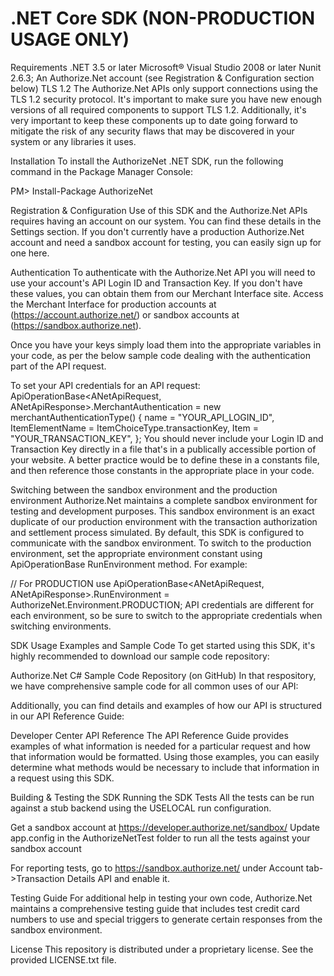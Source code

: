 # .NET Core SDK (NON-PRODUCTION USAGE ONLY)
Requirements
.NET 3.5 or later
Microsoft® Visual Studio 2008 or later
Nunit 2.6.3;
An Authorize.Net account (see Registration & Configuration section below)
TLS 1.2
The Authorize.Net APIs only support connections using the TLS 1.2 security protocol. It's important to make sure you have new enough versions of all required components to support TLS 1.2. Additionally, it's very important to keep these components up to date going forward to mitigate the risk of any security flaws that may be discovered in your system or any libraries it uses.

Installation
To install the AuthorizeNet .NET SDK, run the following command in the Package Manager Console:

PM> Install-Package AuthorizeNet

Registration & Configuration
Use of this SDK and the Authorize.Net APIs requires having an account on our system. You can find these details in the Settings section. If you don't currently have a production Authorize.Net account and need a sandbox account for testing, you can easily sign up for one here.

Authentication
To authenticate with the Authorize.Net API you will need to use your account's API Login ID and Transaction Key. If you don't have these values, you can obtain them from our Merchant Interface site. Access the Merchant Interface for production accounts at (https://account.authorize.net/) or sandbox accounts at (https://sandbox.authorize.net).

Once you have your keys simply load them into the appropriate variables in your code, as per the below sample code dealing with the authentication part of the API request.

To set your API credentials for an API request:
ApiOperationBase<ANetApiRequest, ANetApiResponse>.MerchantAuthentication = new merchantAuthenticationType()
{
    name = "YOUR_API_LOGIN_ID",
    ItemElementName = ItemChoiceType.transactionKey,
    Item = "YOUR_TRANSACTION_KEY",
};
You should never include your Login ID and Transaction Key directly in a file that's in a publically accessible portion of your website. A better practice would be to define these in a constants file, and then reference those constants in the appropriate place in your code.

Switching between the sandbox environment and the production environment
Authorize.Net maintains a complete sandbox environment for testing and development purposes. This sandbox environment is an exact duplicate of our production environment with the transaction authorization and settlement process simulated. By default, this SDK is configured to communicate with the sandbox environment. To switch to the production environment, set the appropriate environment constant using ApiOperationBase RunEnvironment method. For example:

// For PRODUCTION use
ApiOperationBase<ANetApiRequest, ANetApiResponse>.RunEnvironment = AuthorizeNet.Environment.PRODUCTION;
API credentials are different for each environment, so be sure to switch to the appropriate credentials when switching environments.

SDK Usage Examples and Sample Code
To get started using this SDK, it's highly recommended to download our sample code repository:

Authorize.Net C# Sample Code Repository (on GitHub)
In that respository, we have comprehensive sample code for all common uses of our API:

Additionally, you can find details and examples of how our API is structured in our API Reference Guide:

Developer Center API Reference
The API Reference Guide provides examples of what information is needed for a particular request and how that information would be formatted. Using those examples, you can easily determine what methods would be necessary to include that information in a request using this SDK.

Building & Testing the SDK
Running the SDK Tests
All the tests can be run against a stub backend using the USELOCAL run configuration.

Get a sandbox account at https://developer.authorize.net/sandbox/ Update app.config in the AuthorizeNetTest folder to run all the tests against your sandbox account

For reporting tests, go to https://sandbox.authorize.net/ under Account tab->Transaction Details API and enable it.

Testing Guide
For additional help in testing your own code, Authorize.Net maintains a comprehensive testing guide that includes test credit card numbers to use and special triggers to generate certain responses from the sandbox environment.

License
This repository is distributed under a proprietary license. See the provided LICENSE.txt file.



